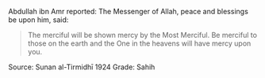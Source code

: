 Abdullah ibn Amr reported: The Messenger of Allah, peace and blessings be upon him, said:
> The merciful will be shown mercy by the Most Merciful. Be merciful to those on the earth and the One in the heavens will have mercy upon you.

Source: Sunan al-Tirmidhī 1924
Grade: Sahih
